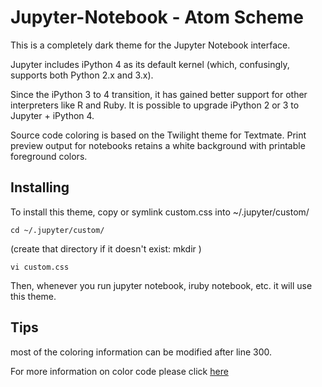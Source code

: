 # Jupyter-Notebook - Atom Scheme 

This is a completely dark theme for the Jupyter Notebook interface. 

Jupyter includes iPython 4 as its default kernel (which, confusingly, supports both Python 2.x and 3.x). 

Since the iPython 3 to 4 transition, it has gained better support for other interpreters like R and Ruby. It is possible to upgrade iPython 2 or 3 to Jupyter + iPython 4.

Source code coloring is based on the Twilight theme for Textmate. Print preview output for notebooks retains a white background with printable foreground colors.

## Installing

To install this theme, copy or symlink custom.css into ~/.jupyter/custom/ 

```unix
cd ~/.jupyter/custom/ 
```

(create that directory if it doesn't exist: mkdir ) 

```unix
vi custom.css
```

Then, whenever you run jupyter notebook, iruby notebook, etc. it will use this theme.

## Tips

most of the coloring information can be modified after line 300.

For more information on color code please click [here](http://html-color-codes.info/)
